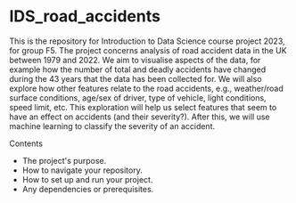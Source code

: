 # IDS_road_accidents
This is the repository for Introduction to Data Science course project 2023, for group F5. The project concerns analysis of road accident data in the UK between 1979 and 2022.
We aim to visualise aspects of the data, for example how the number of total and deadly accidents have changed during the 43 years that the data has been collected for. We will also explore how other features relate to the road accidents, e.g., weather/road surface conditions, age/sex of driver, type of vehicle, light conditions, speed limit, etc. This exploration will help us select features that seem to have an effect on accidents (and their severity?). After this, we will use machine learning to classify the severity of an accident.

Contents
- The project's purpose.
- How to navigate your repository.
- How to set up and run your project.
- Any dependencies or prerequisites.
